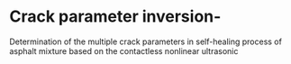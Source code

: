 # Crack parameter inversion-
Determination of the multiple crack parameters in self-healing process of asphalt mixture based on the contactless nonlinear ultrasonic
